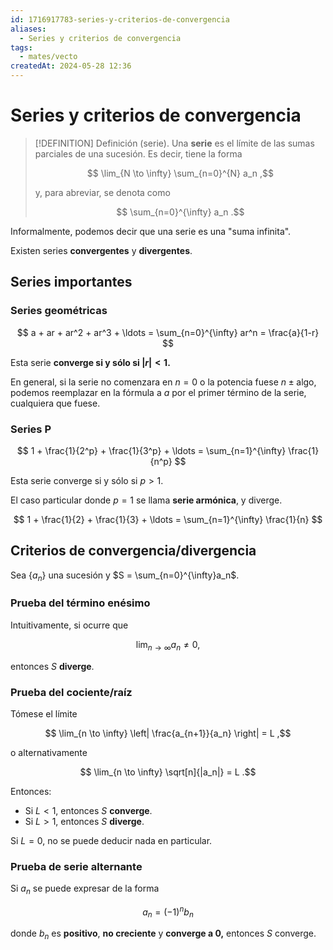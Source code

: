 ```yaml
---
id: 1716917783-series-y-criterios-de-convergencia
aliases:
  - Series y criterios de convergencia
tags:
  - mates/vecto
createdAt: 2024-05-28 12:36
---
```


# Series y criterios de convergencia

> [!DEFINITION] Definición (serie).
> Una **serie** es el límite de las sumas parciales de una sucesión. Es decir, tiene la forma
> 
> $$
> \lim_{N \to \infty} \sum_{n=0}^{N} a_n
> ,$$
> 
> y, para abreviar, se denota como
> 
> $$
> \sum_{n=0}^{\infty} a_n
> .$$

Informalmente, podemos decir que una serie es una "suma infinita".

Existen series **convergentes** y **divergentes**.

## Series importantes

### Series geométricas

$$
a + ar + ar^2 + ar^3 + \ldots = \sum_{n=0}^{\infty} ar^n = \frac{a}{1-r}
$$

Esta serie **converge si y sólo si $|r| < 1$.**

En general, si la serie no comenzara en $n = 0$ o la potencia fuese $n \pm \text{algo}$, podemos reemplazar en la fórmula a $a$ por el primer término de la serie, cualquiera que fuese.

### Series P

$$
1 + \frac{1}{2^p} + \frac{1}{3^p} + \ldots = \sum_{n=1}^{\infty} \frac{1}{n^p}
$$

Esta serie converge si y sólo si $p > 1$.

El caso particular donde $p = 1$ se llama **serie armónica**, y diverge.

$$
1 + \frac{1}{2} + \frac{1}{3} + \ldots = \sum_{n=1}^{\infty} \frac{1}{n}
$$

## Criterios de convergencia/divergencia

Sea $\left\{ a_n \right\}$ una sucesión y $S = \sum_{n=0}^{\infty}a_n$.

### Prueba del término enésimo

Intuitivamente, si ocurre que

$$
\lim_{n \to \infty} a_n \neq 0
,$$

entonces $S$ **diverge**.

### Prueba del cociente/raíz

Tómese el límite

$$
\lim_{n \to \infty} \left| \frac{a_{n+1}}{a_n} \right| = L
,$$

o alternativamente

$$
\lim_{n \to \infty} \sqrt[n]{|a_n|} = L
.$$

Entonces:

- Si $L < 1$, entonces $S$ **converge**.
- Si $L > 1$, entonces $S$ **diverge**.

Si $L = 0$, no se puede deducir nada en particular.

### Prueba de serie alternante

Si $a_n$ se puede expresar de la forma

$$
a_n = (-1)^n b_n
$$

donde $b_n$ es **positivo**, **no creciente** y **converge a $0$,** entonces $S$ converge.
